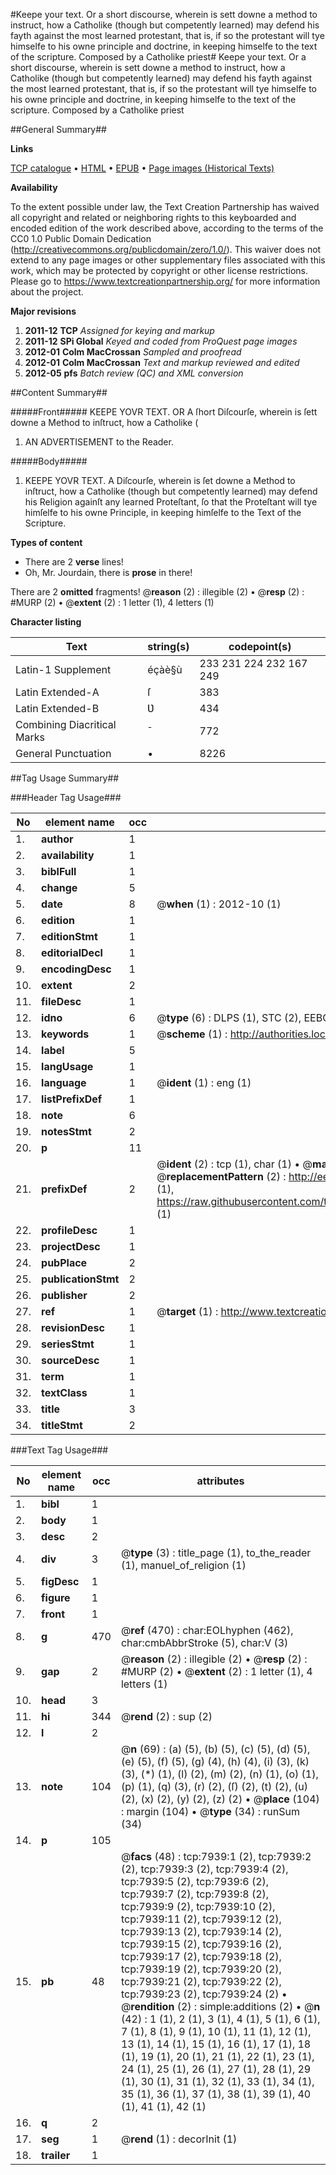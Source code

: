 #Keepe your text. Or a short discourse, wherein is sett downe a method to instruct, how a Catholike (though but competently learned) may defend his fayth against the most learned protestant, that is, if so the protestant will tye himselfe to his owne principle and doctrine, in keeping himselfe to the text of the scripture. Composed by a Catholike priest#
Keepe your text. Or a short discourse, wherein is sett downe a method to instruct, how a Catholike (though but competently learned) may defend his fayth against the most learned protestant, that is, if so the protestant will tye himselfe to his owne principle and doctrine, in keeping himselfe to the text of the scripture. Composed by a Catholike priest

##General Summary##

**Links**

[TCP catalogue](http://www.ota.ox.ac.uk/tcp/)  • 
[HTML](http://tei.it.ox.ac.uk/tcp/Texts-HTML/free/A13/A13642.html)  • 
[EPUB](http://tei.it.ox.ac.uk/tcp/Texts-EPUB/free/A13/A13642.epub) • 
[Page images (Historical Texts)](https://historicaltexts.jisc.ac.uk/eebo-99843224e)

**Availability**

To the extent possible under law, the Text Creation Partnership has waived all copyright and related or neighboring rights to this keyboarded and encoded edition of the work described above, according to the terms of the CC0 1.0 Public Domain Dedication (http://creativecommons.org/publicdomain/zero/1.0/). This waiver does not extend to any page images or other supplementary files associated with this work, which may be protected by copyright or other license restrictions. Please go to https://www.textcreationpartnership.org/ for more information about the project.

**Major revisions**

1. __2011-12__ __TCP__ *Assigned for keying and markup*
1. __2011-12__ __SPi Global__ *Keyed and coded from ProQuest page images*
1. __2012-01__ __Colm MacCrossan__ *Sampled and proofread*
1. __2012-01__ __Colm MacCrossan__ *Text and markup reviewed and edited*
1. __2012-05__ __pfs__ *Batch review (QC) and XML conversion*

##Content Summary##

#####Front#####
KEEPE YOVR TEXT. OR A ſhort Diſcourſe, wherein is ſett downe a Method to inſtruct, how a Catholike (
1. AN ADVERTISEMENT to the Reader.

#####Body#####

1. KEEPE YOVR TEXT. A Diſcourſe, wherein is ſet downe a Method to inſtruct, how a Catholike (though but competently learned) may defend his Religion againſt any learned Proteſtant, ſo that the Proteſtant will tye himſelfe to his owne Principle, in keeping himſelfe to the Text of the Scripture.

**Types of content**

  * There are 2 **verse** lines!
  * Oh, Mr. Jourdain, there is **prose** in there!

There are 2 **omitted** fragments! 
 @__reason__ (2) : illegible (2)  •  @__resp__ (2) : #MURP (2)  •  @__extent__ (2) : 1 letter (1), 4 letters (1)

**Character listing**


|Text|string(s)|codepoint(s)|
|---|---|---|
|Latin-1 Supplement|éçàè§ù|233 231 224 232 167 249|
|Latin Extended-A|ſ|383|
|Latin Extended-B|Ʋ|434|
|Combining             Diacritical Marks|̄|772|
|General Punctuation|•|8226|

##Tag Usage Summary##

###Header Tag Usage###

|No|element name|occ|attributes|
|---|---|---|---|
|1.|__author__|1||
|2.|__availability__|1||
|3.|__biblFull__|1||
|4.|__change__|5||
|5.|__date__|8| @__when__ (1) : 2012-10 (1)|
|6.|__edition__|1||
|7.|__editionStmt__|1||
|8.|__editorialDecl__|1||
|9.|__encodingDesc__|1||
|10.|__extent__|2||
|11.|__fileDesc__|1||
|12.|__idno__|6| @__type__ (6) : DLPS (1), STC (2), EEBO-CITATION (1), PROQUEST (1), VID (1)|
|13.|__keywords__|1| @__scheme__ (1) : http://authorities.loc.gov/ (1)|
|14.|__label__|5||
|15.|__langUsage__|1||
|16.|__language__|1| @__ident__ (1) : eng (1)|
|17.|__listPrefixDef__|1||
|18.|__note__|6||
|19.|__notesStmt__|2||
|20.|__p__|11||
|21.|__prefixDef__|2| @__ident__ (2) : tcp (1), char (1)  •  @__matchPattern__ (2) : ([0-9\-]+):([0-9IVX]+) (1), (.+) (1)  •  @__replacementPattern__ (2) : http://eebo.chadwyck.com/downloadtiff?vid=$1&page=$2 (1), https://raw.githubusercontent.com/textcreationpartnership/Texts/master/tcpchars.xml#$1 (1)|
|22.|__profileDesc__|1||
|23.|__projectDesc__|1||
|24.|__pubPlace__|2||
|25.|__publicationStmt__|2||
|26.|__publisher__|2||
|27.|__ref__|1| @__target__ (1) : http://www.textcreationpartnership.org/docs/. (1)|
|28.|__revisionDesc__|1||
|29.|__seriesStmt__|1||
|30.|__sourceDesc__|1||
|31.|__term__|1||
|32.|__textClass__|1||
|33.|__title__|3||
|34.|__titleStmt__|2||


###Text Tag Usage###

|No|element name|occ|attributes|
|---|---|---|---|
|1.|__bibl__|1||
|2.|__body__|1||
|3.|__desc__|2||
|4.|__div__|3| @__type__ (3) : title_page (1), to_the_reader (1), manuel_of_religion (1)|
|5.|__figDesc__|1||
|6.|__figure__|1||
|7.|__front__|1||
|8.|__g__|470| @__ref__ (470) : char:EOLhyphen (462), char:cmbAbbrStroke (5), char:V (3)|
|9.|__gap__|2| @__reason__ (2) : illegible (2)  •  @__resp__ (2) : #MURP (2)  •  @__extent__ (2) : 1 letter (1), 4 letters (1)|
|10.|__head__|3||
|11.|__hi__|344| @__rend__ (2) : sup (2)|
|12.|__l__|2||
|13.|__note__|104| @__n__ (69) : (a) (5), (b) (5), (c) (5), (d) (5), (e) (5), (f) (5), (g) (4), (h) (4), (i) (3), (k) (3), (*) (1), (l) (2), (m) (2), (n) (1), (o) (1), (p) (1), (q) (3), (r) (2), (ſ) (2), (t) (2), (u) (2), (x) (2), (y) (2), (z) (2)  •  @__place__ (104) : margin (104)  •  @__type__ (34) : runSum (34)|
|14.|__p__|105||
|15.|__pb__|48| @__facs__ (48) : tcp:7939:1 (2), tcp:7939:2 (2), tcp:7939:3 (2), tcp:7939:4 (2), tcp:7939:5 (2), tcp:7939:6 (2), tcp:7939:7 (2), tcp:7939:8 (2), tcp:7939:9 (2), tcp:7939:10 (2), tcp:7939:11 (2), tcp:7939:12 (2), tcp:7939:13 (2), tcp:7939:14 (2), tcp:7939:15 (2), tcp:7939:16 (2), tcp:7939:17 (2), tcp:7939:18 (2), tcp:7939:19 (2), tcp:7939:20 (2), tcp:7939:21 (2), tcp:7939:22 (2), tcp:7939:23 (2), tcp:7939:24 (2)  •  @__rendition__ (2) : simple:additions (2)  •  @__n__ (42) : 1 (1), 2 (1), 3 (1), 4 (1), 5 (1), 6 (1), 7 (1), 8 (1), 9 (1), 10 (1), 11 (1), 12 (1), 13 (1), 14 (1), 15 (1), 16 (1), 17 (1), 18 (1), 19 (1), 20 (1), 21 (1), 22 (1), 23 (1), 24 (1), 25 (1), 26 (1), 27 (1), 28 (1), 29 (1), 30 (1), 31 (1), 32 (1), 33 (1), 34 (1), 35 (1), 36 (1), 37 (1), 38 (1), 39 (1), 40 (1), 41 (1), 42 (1)|
|16.|__q__|2||
|17.|__seg__|1| @__rend__ (1) : decorInit (1)|
|18.|__trailer__|1||
